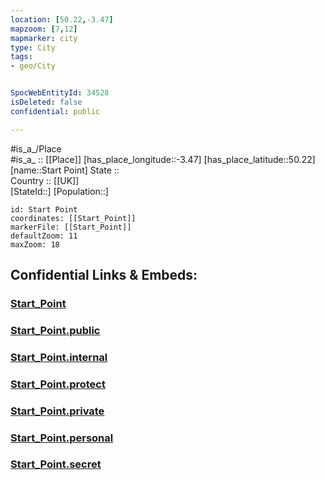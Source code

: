 ```yaml
---
location: [50.22,-3.47] 
mapzoom: [7,12] 
mapmarker: city 
type: City
tags:
- geo/City


SpocWebEntityId: 34528
isDeleted: false
confidential: public

---
```

#is_a_/Place  
#is_a_ :: [[Place]] 
[has_place_longitude::-3.47] 
[has_place_latitude::50.22] 
[name::Start Point] 
State ::  
Country :: [[UK]]  
[StateId::] 
[Population::] 



```leaflet
id: Start Point
coordinates: [[Start_Point]] 
markerFile: [[Start_Point]] 
defaultZoom: 11 
maxZoom: 18
```


## Confidential Links & Embeds: 

### [Start_Point](/_Standards/Earth/Continent/Europe/Europe~North/UK/England/Regions~England/South_West_England/Devon,County/Start_Point.md) 

### [Start_Point.public](/_public/Earth/Continent/Europe/Europe~North/UK/England/Regions~England/South_West_England/Devon,County/Start_Point.public.md) 

### [Start_Point.internal](/_internal/Earth/Continent/Europe/Europe~North/UK/England/Regions~England/South_West_England/Devon,County/Start_Point.internal.md) 

### [Start_Point.protect](/_protect/Earth/Continent/Europe/Europe~North/UK/England/Regions~England/South_West_England/Devon,County/Start_Point.protect.md) 

### [Start_Point.private](/_private/Earth/Continent/Europe/Europe~North/UK/England/Regions~England/South_West_England/Devon,County/Start_Point.private.md) 

### [Start_Point.personal](/_personal/Earth/Continent/Europe/Europe~North/UK/England/Regions~England/South_West_England/Devon,County/Start_Point.personal.md) 

### [Start_Point.secret](/_secret/Earth/Continent/Europe/Europe~North/UK/England/Regions~England/South_West_England/Devon,County/Start_Point.secret.md)

